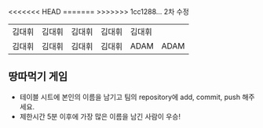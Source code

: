<table>
      <tbody>
        <tr>
          <td>김대휘</td>
          <td>김대휘</td>
          <td>김대휘</td>
          <td>김대휘</td>
          <td>김대휘</td>
        </tr>
<<<<<<< HEAD
=======
        <tr>
          <td>김대휘</td>
          <td>김대휘</td>
          <td>김대휘</td>
          <td>김대휘</td>
          <td>ADAM</td>
          <td>ADAM</td>
        </tr>
>>>>>>> 1cc1288... 2차 수정
      </tbody>
</table>

## 땅따먹기 게임

- 테이블 시트에 본인의 이름을 남기고 팀의 repository에 add, commit, push 해주세요.
- 제한시간 5분 이후에 가장 많은 이름을 남긴 사람이 우승!
